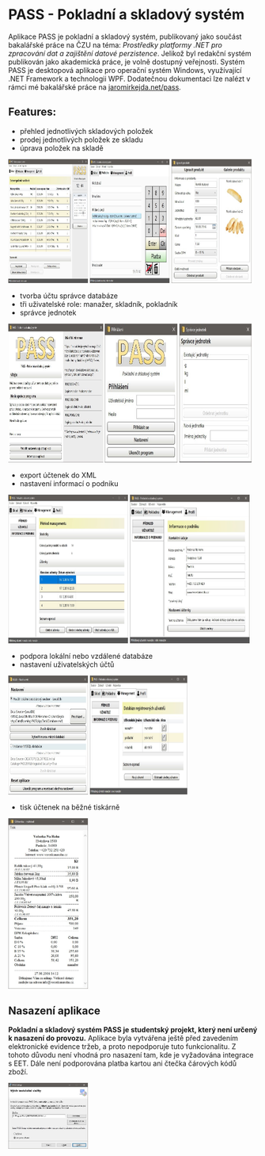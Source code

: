 # PASS - Pokladní a skladový systém
Aplikace PASS je pokladní a skladový systém, publikovaný jako součást bakalářské práce na ČZU na téma: *Prostředky platformy .NET pro zpracování dat a zajištění datové perzistence*. Jelikož byl redakční systém publikován jako akademická práce, je volně dostupný veřejnosti. Systém PASS je desktopová aplikace pro operační systém Windows, využívající .NET Framework a technologii WPF. Dodatečnou dokumentaci lze nalézt v rámci mé bakalářské práce na <a href="https://jaromirkejda.net/pass" title="Jaromír Kejda"> jaromirkejda.net/pass</a>.

## Features:
* přehled jednotlivých skladových položek
* prodej jednotlivých položek ze skladu
* úprava položek na skladě

<p float="left">
  <img  src="https://github.com/kejdajar/PASS/blob/master/resources/hlavni_okno.jpg" width="32%" height="250px" />
  <img  src="https://github.com/kejdajar/PASS/blob/master/resources/pokladna.jpg" width="32%" height="250px" /> 
  <img  src="https://github.com/kejdajar/PASS/blob/master/resources/uprava_produktu.jpg" width="32%" height="250px" />
</p>

* tvorba účtu správce databáze
* tři uživatelské role: manažer, skladník, pokladník
* správce jednotek

<p float="left">
  <img  src="https://github.com/kejdajar/PASS/blob/master/resources/prvni_spusteni.jpg" width="38%" height="280px" />
  <img  src="https://github.com/kejdajar/PASS/blob/master/resources/prihlasovaci_okno.jpg" width="29%" height="280px" />
  <img  src="https://github.com/kejdajar/PASS/blob/master/resources/spravce_jednotek.jpg" width="29%" height="280px" /> 
</p>


* export účtenek do XML
* nastavení informací o podniku

<p float="left"> 
  <img  src="https://github.com/kejdajar/PASS/blob/master/resources/sekce_management.jpg" width="48%" height="300px" />
  <img  src="https://github.com/kejdajar/PASS/blob/master/resources/info_o_podniku.jpg" width="48%" height="300px" /> 
</p>

* podpora lokální nebo vzdálené databáze
* nastavení uživatelských účtů

<p float="left">   
  <img  src="https://github.com/kejdajar/PASS/blob/master/resources/nastaveni_databaze.jpg" width="32%" height="240px" />  
    <img  src="https://github.com/kejdajar/PASS/blob/master/resources/uzivatele.jpg" width="39%" height="240px" />
</p>

* tisk účtenek na běžné tiskárně

<p float="left">   
  <img  src="https://github.com/kejdajar/PASS/blob/master/resources/uctenka.jpg" width="32%"  />    
</p>



## Nasazení aplikace

__Pokladní a skladový systém PASS je studentský projekt, který není určený k nasazení do provozu.__ Aplikace byla vytvářena ještě před zavedením elektronické evidence tržeb, a proto nepodporuje tuto funkcionalitu. Z tohoto důvodu není vhodná pro nasazení tam, kde je vyžadována integrace s EET. Dále není podporována platba kartou ani čtečka čárových kódů zboží.

<p float="left">   
  <img  src="https://github.com/kejdajar/PASS/blob/master/resources/instalace.jpg" width="32%"  />    
</p>
